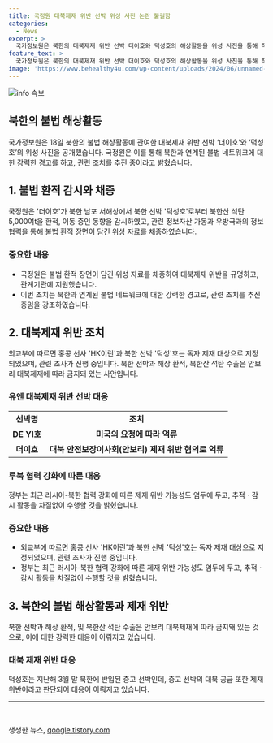 ```yaml
---
title: 국정원 대북제재 위반 선박 위성 사진 논란 불길함
categories:
  - News
excerpt: >
  국가정보원은 북한의 대북제재 위반 선박 더이호와 덕성호의 해상활동을 위성 사진을 통해 적발했다. 더이호가 북한 선박 덕성호로부터 북한산 석탄을 환적, 이동 중인 것을 감시하며 대북제재 위반을 확인했다. 해당 사례는 북한과 연계된 불법 네트워크에 대한 경고로, 관계기관에 지원될 예정이다. 이외에도 국내 및 동남아 등 해외에서 유엔 대북제재 위반 선박들에 대한 조치를 추진 중이고, 외교부는 홍콩 선사 HK이린과 북한 선박 덕성호를 독자 제재 대상으로 지정했다.
feature_text: >
  국가정보원은 북한의 대북제재 위반 선박 더이호와 덕성호의 해상활동을 위성 사진을 통해 적발했다. 더이호가 북한 선박 덕성호로부터 북한산 석탄을 환적, 이동 중인 것을 감시하며 대북제재 위반을 확인했다. 해당 사례는 북한과 연계된 불법 네트워크에 대한 경고로, 관계기관에 지원될 예정이다. 이외에도 국내 및 동남아 등 해외에서 유엔 대북제재 위반 선박들에 대한 조치를 추진 중이고, 외교부는 홍콩 선사 HK이린과 북한 선박 덕성호를 독자 제재 대상으로 지정했다.
image: 'https://www.behealthy4u.com/wp-content/uploads/2024/06/unnamed-file.png'
---
```


<p><img src="https://www.behealthy4u.com/wp-content/uploads/2024/06/unnamed-file.png" alt="info 속보" /></p>

<h2>북한의 불법 해상활동</h2>

<p data-ke-size="size16">국가정보원은 18일 북한의 불법 해상활동에 관여한 대북제재 위반 선박 ‘더이호’와 ‘덕성호’의 위성 사진을 공개했습니다. 국정원은 이를 통해 북한과 연계된 불법 네트워크에 대한 강력한 경고를 하고, 관련 조치를 추진 중이라고 밝혔습니다.</p>

<h2>1. 불법 환적 감시와 채증</h2>

<p data-ke-size="size16">국정원은 '더이호'가 북한 남포 서해상에서 북한 선박 '덕성호'로부터 북한산 석탄 5,000여t을 환적, 이동 중인 동향을 감시하였고, 관련 정보자산 가동과 우방국과의 정보 협력을 통해 불법 환적 장면이 담긴 위성 자료를 채증하였습니다.</p>

<h3>중요한 내용</h3>

<ul>
  <li>국정원은 불법 환적 장면이 담긴 위성 자료를 채증하여 대북제재 위반을 규명하고, 관계기관에 지원했습니다.</li>
  <li>이번 조치는 북한과 연계된 불법 네트워크에 대한 강력한 경고로, 관련 조치를 추진 중임을 강조하였습니다.</li>
</ul>

<h2>2. 대북제재 위반 조치</h2>

<p data-ke-size="size16">외교부에 따르면 홍콩 선사 'HK이린'과 북한 선박 '덕성'호는 독자 제재 대상으로 지정되었으며, 관련 조사가 진행 중입니다. 북한 선박과 해상 환적, 북한산 석탄 수출은 안보리 대북제재에 따라 금지돼 있는 사안입니다.</p>

<h3>유엔 대북제재 위반 선박 대응</h3>

<table>
  <tr>
    <td style="text-align: center; height: 17px;"><b>선박명</b></td>
    <td style="text-align: center; height: 17px;"><b>조치</b></td>
  </tr>
  <tr>
    <td style="text-align: center; height: 17px;"><b>DE YI호</b></td>
    <td style="text-align: center; height: 17px;"><b>미국의 요청에 따라 억류</b></td>
  </tr>
  <tr>
    <td style="text-align: center; height: 17px;"><b>더이호</b></td>
    <td style="text-align: center; height: 17px;"><b>대북 안전보장이사회(안보리) 제재 위반 혐의로 억류</b></td>
  </tr>
</table>

<h3>루북 협력 강화에 따른 대응</h3>

<p data-ke-size="size16">정부는 최근 러시아-북한 협력 강화에 따른 제재 위반 가능성도 염두에 두고, 추적ㆍ감시 활동을 차질없이 수행할 것을 밝혔습니다.</p>

<h3>중요한 내용</h3>

<ul>
  <li>외교부에 따르면 홍콩 선사 'HK이린'과 북한 선박 '덕성'호는 독자 제재 대상으로 지정되었으며, 관련 조사가 진행 중입니다.</li>
  <li>정부는 최근 러시아-북한 협력 강화에 따른 제재 위반 가능성도 염두에 두고, 추적ㆍ감시 활동을 차질없이 수행할 것을 밝혔습니다.</li>
</ul>

<h2>3. 북한의 불법 해상활동과 제재 위반</h2>

<p data-ke-size="size16">북한 선박과 해상 환적, 및 북한산 석탄 수출은 안보리 대북제재에 따라 금지돼 있는 것으로, 이에 대한 강력한 대응이 이뤄지고 있습니다.</p>

<h3>대북 제재 위반 대응</h3>

<p data-ke-size="size16">덕성호는 지난해 3월 말 북한에 반입된 중고 선박인데, 중고 선박의 대북 공급 또한 제재 위반이라고 판단되어 대응이 이뤄지고 있습니다.</p>

<hr>

<p data-ke-size="size16">&nbsp;</p>
생생한 뉴스, <a href="https://qoogle.tistory.com" rel="dofollow">qoogle.tistory.com</a>


